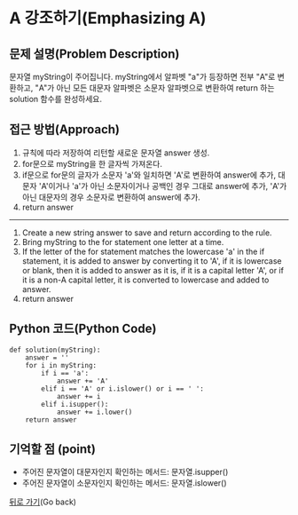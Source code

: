 # A 강조하기(Emphasizing A)

## 문제 설명(Problem Description)
문자열 myString이 주어집니다. myString에서 알파벳 "a"가 등장하면 전부 "A"로 변환하고, "A"가 아닌 모든 대문자 알파벳은 소문자 알파벳으로 변환하여 return 하는 solution 함수를 완성하세요.

## 접근 방법(Approach)
1. 규칙에 따라 저장하여 리턴할 새로운 문자열 answer 생성.
2. for문으로 myString을 한 글자씩 가져온다.
3. if문으로 for문의 글자가 소문자 'a'와 일치하면 'A'로 변환하여 answer에 추가, 대문자 'A'이거나 'a'가 아닌 소문자이거나 공백인 경우 그대로 answer에 추가, 'A'가 아닌 대문자의 경우 소문자로 변환하여 answer에 추가.
4. return answer

---

1. Create a new string answer to save and return according to the rule.
2. Bring myString to the for statement one letter at a time.
3. If the letter of the for statement matches the lowercase 'a' in the if statement, it is added to answer by converting it to 'A', if it is lowercase or blank, then it is added to answer as it is, if it is a capital letter 'A', or if it is a non-A capital letter, it is converted to lowercase and added to answer.
4. return answer
   
## Python 코드(Python Code)
```
def solution(myString):
    answer = ''
    for i in myString:
        if i == 'a':
            answer += 'A'
        elif i == 'A' or i.islower() or i == ' ':
            answer += i
        elif i.isupper():
            answer += i.lower()
    return answer
```

## 기억할 점 (point)
- 주어진 문자열이 대문자인지 확인하는 메서드: 문자열.isupper()
- 주어진 문자열이 소문자인지 확인하는 메서드: 문자열.islower()

[뒤로 가기](../README.md)(Go back)
